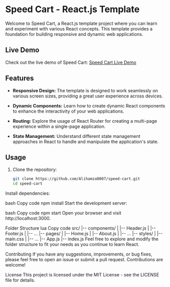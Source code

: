 # Speed Cart - React.js Template

Welcome to Speed Cart, a React.js template project where you can learn and experiment with various React concepts. This template provides a foundation for building responsive and dynamic web applications.

## Live Demo

Check out the live demo of Speed Cart: [Speed Cart Live Demo](https://speed-cart.onrender.com)

## Features

- **Responsive Design:** The template is designed to work seamlessly on various screen sizes, providing a great user experience across devices.

- **Dynamic Components:** Learn how to create dynamic React components to enhance the interactivity of your web applications.

- **Routing:** Explore the usage of React Router for creating a multi-page experience within a single-page application.

- **State Management:** Understand different state management approaches in React to handle and manipulate the application's state.

## Usage

1. Clone the repository:

   ```bash
   git clone https://github.com/Alihamza0007/speed-cart.git
   cd speed-cart
Install dependencies:

bash
Copy code
npm install
Start the development server:

bash
Copy code
npm start
Open your browser and visit http://localhost:3000.

Folder Structure
lua
Copy code
src/
|-- components/
|   |-- Header.js
|   |-- Footer.js
|   |-- ...
|-- pages/
|   |-- Home.js
|   |-- About.js
|   |-- ...
|-- styles/
|   |-- main.css
|   |-- ...
|-- App.js
|-- index.js
Feel free to explore and modify the folder structure to fit your needs as you continue to learn React.

Contributing
If you have any suggestions, improvements, or bug fixes, please feel free to open an issue or submit a pull request. Contributions are welcome!

License
This project is licensed under the MIT License - see the LICENSE file for details.
